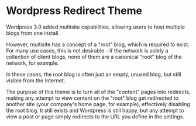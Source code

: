 # Wordpress Redirect Theme

Wordpress 3.0 added multisite capabilities, allowing users to host multiple blogs from one install.

However, multisite has a concept of a "root" blog, which is required to exist. For many use cases, this is not desirable - if the network is solely a collection of client blogs, none of them are a canonical "root" blog of the network, for example.

In these cases, the root blog is often just an empty, unused blog, but still visible from the Internet.

The purpose of this theme is to turn all of the "content" pages into redirects, making any attempt to view content on the "root" blog get redirected to another site (your company's home page, for example), effectively disabling the root blog. It still exists and Wordpress is still happy, but any attempt to view a post or page simply redirects to the URL you define in the settings.
